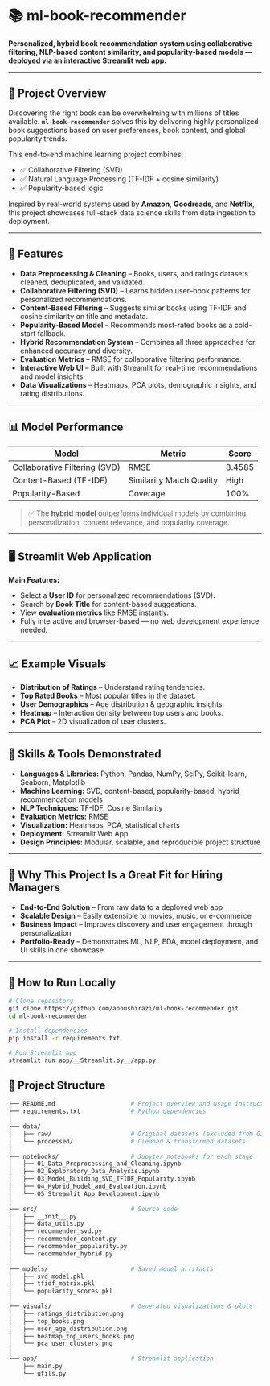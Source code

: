 # 📚 ml-book-recommender

**Personalized, hybrid book recommendation system using collaborative filtering, NLP-based content similarity, and popularity-based models — deployed via an interactive Streamlit web app.**

---

## 📘 Project Overview

Discovering the right book can be overwhelming with millions of titles available. **`ml-book-recommender`** solves this by delivering highly personalized book suggestions based on user preferences, book content, and global popularity trends.

This end-to-end machine learning project combines:

- ✅ Collaborative Filtering (SVD)
- ✅ Natural Language Processing (TF-IDF + cosine similarity)
- ✅ Popularity-based logic

Inspired by real-world systems used by **Amazon**, **Goodreads**, and **Netflix**, this project showcases full-stack data science skills from data ingestion to deployment.

---

## 🔧 Features

- **Data Preprocessing & Cleaning** – Books, users, and ratings datasets cleaned, deduplicated, and validated.
- **Collaborative Filtering (SVD)** – Learns hidden user–book patterns for personalized recommendations.
- **Content-Based Filtering** – Suggests similar books using TF-IDF and cosine similarity on title and metadata.
- **Popularity-Based Model** – Recommends most-rated books as a cold-start fallback.
- **Hybrid Recommendation System** – Combines all three approaches for enhanced accuracy and diversity.
- **Evaluation Metrics** – RMSE for collaborative filtering performance.
- **Interactive Web UI** – Built with Streamlit for real-time recommendations and model insights.
- **Data Visualizations** – Heatmaps, PCA plots, demographic insights, and rating distributions.

---

## 📊 Model Performance

| Model                         | Metric                  | Score     |
|------------------------------|-------------------------|-----------|
| Collaborative Filtering (SVD) | RMSE                    | 8.4585    |
| Content-Based (TF-IDF)        | Similarity Match Quality| High      |
| Popularity-Based              | Coverage                | 100%      |

> ✅ The **hybrid model** outperforms individual models by combining personalization, content relevance, and popularity coverage.

---

## 🖥 Streamlit Web Application

**Main Features:**

- Select a **User ID** for personalized recommendations (SVD).
- Search by **Book Title** for content-based suggestions.
- View **evaluation metrics** like RMSE instantly.
- Fully interactive and browser-based — no web development experience needed.

---

## 📈 Example Visuals

- **Distribution of Ratings** – Understand rating tendencies.
- **Top Rated Books** – Most popular titles in the dataset.
- **User Demographics** – Age distribution & geographic insights.
- **Heatmap** – Interaction density between top users and books.
- **PCA Plot** – 2D visualization of user clusters.

---

## 🧠 Skills & Tools Demonstrated

- **Languages & Libraries:** Python, Pandas, NumPy, SciPy, Scikit-learn, Seaborn, Matplotlib  
- **Machine Learning:** SVD, content-based, popularity-based, hybrid recommendation models  
- **NLP Techniques:** TF-IDF, Cosine Similarity  
- **Evaluation Metrics:** RMSE  
- **Visualization:** Heatmaps, PCA, statistical charts  
- **Deployment:** Streamlit Web App  
- **Design Principles:** Modular, scalable, and reproducible project structure  

---

## 🎯 Why This Project Is a Great Fit for Hiring Managers

- **End-to-End Solution** – From raw data to a deployed web app  
- **Scalable Design** – Easily extensible to movies, music, or e-commerce  
- **Business Impact** – Improves discovery and user engagement through personalization  
- **Portfolio-Ready** – Demonstrates ML, NLP, EDA, model deployment, and UI skills in one showcase  

---


## 🚀 How to Run Locally

```bash
# Clone repository
git clone https://github.com/anoushirazi/ml-book-recommender.git
cd ml-book-recommender

# Install dependencies
pip install -r requirements.txt

# Run Streamlit app
streamlit run app/__Streamlit.py__/app.py

```

## 📂 Project Structure

```bash
├── README.md                     # Project overview and usage instructions
├── requirements.txt              # Python dependencies
│
├── data/
│   ├── raw/                      # Original datasets (excluded from Git)
│   └── processed/                # Cleaned & transformed datasets
│
├── notebooks/                    # Jupyter notebooks for each stage
│   ├── 01_Data_Preprocessing_and_Cleaning.ipynb
│   ├── 02_Exploratory_Data_Analysis.ipynb
│   ├── 03_Model_Building_SVD_TFIDF_Popularity.ipynb
│   ├── 04_Hybrid_Model_and_Evaluation.ipynb
│   └── 05_Streamlit_App_Development.ipynb
│
├── src/                          # Source code
│   ├── __init__.py
│   ├── data_utils.py
│   ├── recommender_svd.py
│   ├── recommender_content.py
│   ├── recommender_popularity.py
│   └── recommender_hybrid.py
│
├── models/                       # Saved model artifacts
│   ├── svd_model.pkl
│   ├── tfidf_matrix.pkl
│   └── popularity_scores.pkl
│
├── visuals/                      # Generated visualizations & plots
│   ├── ratings_distribution.png
│   ├── top_books.png
│   ├── user_age_distribution.png
│   ├── heatmap_top_users_books.png
│   └── pca_user_clusters.png
│
└── app/                          # Streamlit application
    ├── main.py
    └── utils.py
